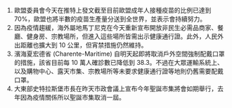 1. 歐盟委員會今天在推特上發文截至目前歐盟成年人接種疫苗的比例已達到 70%，歐盟也將半數的疫苗生產量分送到全世界，並表示會持續努力。
1. 因為疫情趨緩，海外屬地馬丁尼克在今天重新宣布開放非民生必需品商家、餐廳、健身房、宗教場所，但進入這些場所皆需出示健康通行證。此外，人民外出距離也擴大到 10 公里，但宵禁措施仍然維持。
1. 濱海夏宏德省 (Charente-Maritime) 自明天起即將取消戶外空間強制配戴口罩的措施，該省目前每 10 萬人確診數已降低到 38.3。不過在大眾運輸系統上、以及購物中心、露天市集、宗教場所等未要求健康通行證等地則仍舊需要配戴口罩。
1. 大東部史特拉斯堡市長在昨天市政會議上宣布今年聖誕市集將會如期舉行，去年因為疫情關係所以聖誕市集取消一屆。
